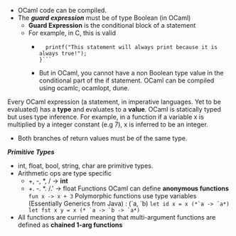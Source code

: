 - OCaml code can be compiled.
- The ***guard expression*** must be of type Boolean (in OCaml)
	- **Guard Expression** is the conditional block of a statement
	- For example, in C, this is valid
		- ``` if(1){
		    printf("This statement will always print because it is always true!");
		  }```
		- But in OCaml, you cannot have a non Boolean type value in the conditional part of the if statement.
OCaml can be compiled using ocamlc, ocamlopt, dune.

Every OCaml expression (a statement, in imperative languages. Yet to be evaluated) has a **type** and evaluates to a **value**.
OCaml is statically typed but uses type inference. For example, in a function if a variable x is multiplied by a integer constant (e.g 7), x is inferred to be an integer.
- Both branches of return values must be of the same type. 

***Primitive Types***
- int, float, bool, string, char are primitive types.
- Arithmetic ops are type specific
	- +, -, \*, / -> **int**
	- +.   -.     \*.     /.' -> float
Functions
OCaml can define **anonymous functions**
```fun x -> x + 3```
Polymorphic functions use type variables (Essentially Generics from Java) : (\`a, \`b)
```let id x = x (*`a -> `a*)
let fst x y = x (* `a -> `b -> `a*)```
- All functions are curried meaning that multi-argument functions are defined as **chained 1-arg functions**

